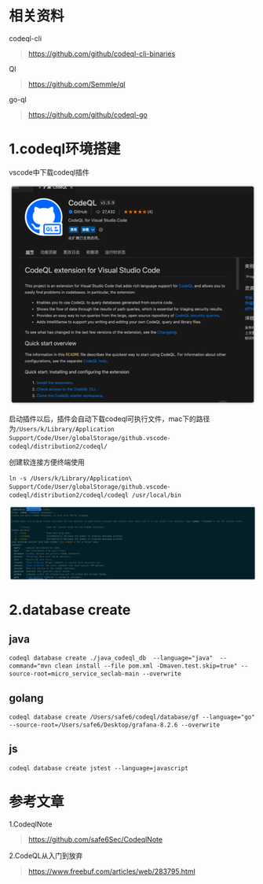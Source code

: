 # 相关资料

codeql-cli

> https://github.com/github/codeql-cli-binaries

Ql

>https://github.com/Semmle/ql

go-ql

> https://github.com/github/codeql-go

# 1.codeql环境搭建

vscode中下载codeql插件

![image-20211228102031490](images/image-20211228102031490.png)

启动插件以后，插件会自动下载codeql可执行文件，mac下的路径为`/Users/k/Library/Application Support/Code/User/globalStorage/github.vscode-codeql/distribution2/codeql/`



创建软连接方便终端使用

`ln -s /Users/k/Library/Application\ Support/Code/User/globalStorage/github.vscode-codeql/distribution2/codeql/codeql /usr/local/bin`

![image-20211228102315631](images/image-20211228102315631.png)



# 2.database create

## java



```
codeql database create ./java_codeql_db  --language="java"  --command="mvn clean install --file pom.xml -Dmaven.test.skip=true" --source-root=micro_service_seclab-main --overwrite
```

## golang

```
codeql database create /Users/safe6/codeql/database/gf --language="go" --source-root=/Users/safe6/Desktop/grafana-8.2.6 --overwrite
```

## js

```
codeql database create jstest --language=javascript
```

# 参考文章

1.CodeqlNote

> https://github.com/safe6Sec/CodeqlNote

2.CodeQL从入门到放弃

> https://www.freebuf.com/articles/web/283795.html

